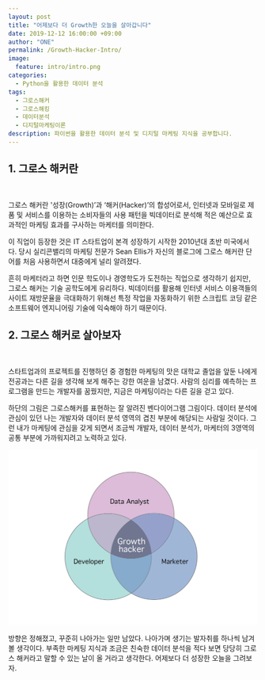 ```yaml
---
layout: post
title: "어제보다 더 Growth한 오늘을 살아갑니다"
date: 2019-12-12 16:00:00 +09:00
author: "ONE"
permalink: /Growth-Hacker-Intro/
image:
  feature: intro/intro.png
categories:
  - Python을 활용한 데이터 분석
tags:
  - 그로스해커
  - 그로스해킹
  - 데이터분석
  - 디지털마케팅이론
description: 파이썬을 활용한 데이터 분석 및 디지털 마케팅 지식을 공부합니다.
---
```


## 1. 그로스 해커란

<br>

그로스 해커란 '성장(Growth)’과 ‘해커(Hacker)’의 합성어로서, 인터넷과 모바일로 제품 및 서비스를 이용하는 소비자들의 사용 패턴을 빅데이터로 분석해 적은 예산으로 효과적인 마케팅 효과를 구사하는 마케터를 의미한다.



이 직업이 등장한 것은 IT 스타트업이 본격 성장하기 시작한 2010년대 초반 미국에서다. 당시 실리콘밸리의 마케팅 전문가 Sean Ellis가 자신의 블로그에 그로스 해커란 단어를 처음 사용하면서 대중에게 널리 알려졌다.



흔히 마케터라고 하면 인문 학도이나 경영학도가 도전하는 직업으로 생각하기 쉽지만, 그로스 해커는 기술 공학도에게 유리하다. 빅데이터를 활용해 인터넷 서비스 이용객들의 사이트 재방문율을 극대화하기 위해선 특정 작업을 자동화하기 위한 스크립트 코딩 같은 소프트웨어 엔지니어링 기술에 익숙해야 하기 때문이다.



## 2. 그로스 해커로 살아보자

<br>

스타트업과의 프로젝트를 진행하던 중 경험한 마케팅의 맛은 대학교 졸업을 앞둔 나에게 전공과는 다른 길을 생각해 보게 해주는 강한 여운을 남겼다. 사람의 심리를 예측하는 프로그램을 만드는 개발자를 꿈꿨지만, 지금은 마케팅이라는 다른 길을 걷고 있다. 



하단의 그림은 그로스해커를 표현하는 잘 알려진 벤다이어그램 그림이다.  데이터 분석에 관심이 있던 나는 개발자와 데이터 분석 영역의 겹친 부분에 해당되는 사람일 것이다. 그런 내가 마케팅에 관심을 갖게 되면서 조금씩 개발자, 데이터 분석가, 마케터의 3영역의 공통 부분에 가까워지려고 노력하고 있다. 



 ![growth](/img/post/growth.png)

방향은 정해졌고, 꾸준히 나아가는 일만 남았다. 나아가며 생기는 발자취를 하나씩 남겨 볼 생각이다. 부족한 마케팅 지식과 조금은 친숙한 데이터 분석을 적다 보면 당당히 그로스 해커라고 말할 수 있는 날이 올 거라고 생각한다. 어제보다 더 성장한 오늘을 그려보자.
